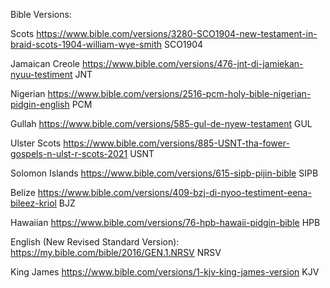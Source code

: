 Bible Versions:

Scots
https://www.bible.com/versions/3280-SCO1904-new-testament-in-braid-scots-1904-william-wye-smith
SCO1904

Jamaican Creole
https://www.bible.com/versions/476-jnt-di-jamiekan-nyuu-testiment
JNT

Nigerian
https://www.bible.com/versions/2516-pcm-holy-bible-nigerian-pidgin-english
PCM

Gullah
https://www.bible.com/versions/585-gul-de-nyew-testament
GUL

Ulster Scots
https://www.bible.com/versions/885-USNT-tha-fower-gospels-n-ulst-r-scots-2021
USNT

Solomon Islands
https://www.bible.com/versions/615-sipb-pijin-bible
SIPB

Belize
https://www.bible.com/versions/409-bzj-di-nyoo-testiment-eena-bileez-kriol
BJZ

Hawaiian
https://www.bible.com/versions/76-hpb-hawaii-pidgin-bible
HPB

English (New Revised Standard Version): 
https://my.bible.com/bible/2016/GEN.1.NRSV
NRSV

King James
https://www.bible.com/versions/1-kjv-king-james-version
KJV
